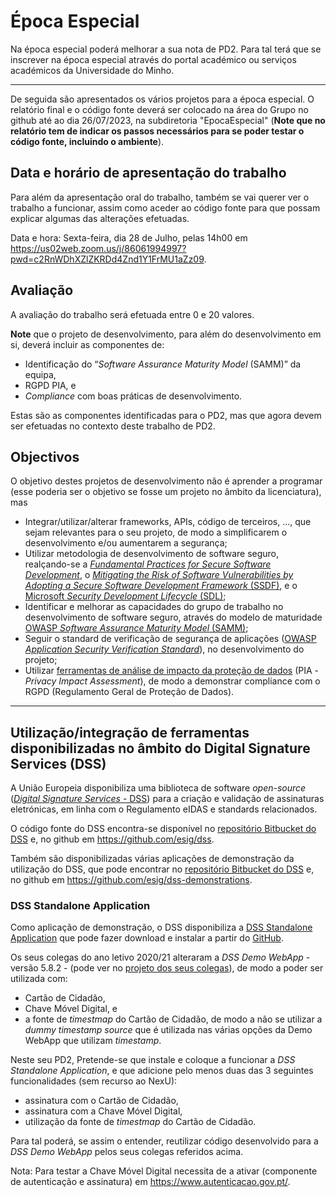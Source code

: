 # Época Especial

Na época especial poderá melhorar a sua nota de PD2. Para tal terá que se inscrever na época especial através do portal académico ou serviços académicos da Universidade do Minho.

---
De seguida são apresentados os vários projetos para a época especial. O relatório final e o código fonte deverá ser colocado na área do Grupo no github até ao dia 26/07/2023, na subdiretoria "EpocaEspecial" (**Note que no relatório tem de indicar os passos necessários para se poder testar o código fonte, incluindo o ambiente**).

## Data e horário de apresentação do trabalho

Para além da apresentação oral do trabalho, também se vai querer ver o trabalho a funcionar, assim como aceder ao código fonte para que possam explicar algumas das alterações efetuadas.

Data e hora: Sexta-feira, dia 28 de Julho, pelas 14h00 em <https://us02web.zoom.us/j/86061994997?pwd=c2RnWDhXZlZKRDd4Znd1Y1FrMU1aZz09>.

## Avaliação

A avaliação do trabalho será efetuada entre 0 e 20 valores.

**Note** que o projeto de desenvolvimento, para além do desenvolvimento em si, deverá incluir as componentes de:

+ Identificação do “_Software Assurance Maturity Model_ (SAMM)” da equipa,
+ RGPD PIA, e
+ _Compliance_ com boas práticas de desenvolvimento.

Estas são as componentes identificadas para o PD2, mas que agora devem ser efetuadas no contexto deste trabalho de PD2.

## Objectivos

O objetivo destes projetos de desenvolvimento não é aprender a programar (esse poderia ser o objetivo se fosse um projeto no âmbito da licenciatura), mas

+ Integrar/utilizar/alterar frameworks, APIs, código de terceiros, ..., que sejam relevantes para o seu projeto, de modo a simplificarem o desenvolvimento e/ou aumentarem a segurança;
+ Utilizar metodologia de desenvolvimento de software seguro, realçando-se a [_Fundamental Practices for Secure Software Development_](https://safecode.org/resource-secure-development-practices/fundamental-practices-secure-software-development-2/), o [_Mitigating the Risk of Software Vulnerabilities by Adopting a Secure Software Development Framework_ (SSDF)](https://csrc.nist.gov/publications/detail/sp/800-218/final), e o [Microsoft _Security Development Lifecycle_ (SDL)](https://www.microsoft.com/en-us/securityengineering/sdl);
+ Identificar e melhorar as capacidades do grupo de trabalho no desenvolvimento de software seguro, através do modelo de maturidade [OWASP _Software Assurance Maturity Model_ (SAMM)](https://owasp.org/www-project-samm/);
+ Seguir o standard de verificação de segurança de aplicações ([OWASP _Application Security Verification Standard_](https://github.com/OWASP/ASVS)), no desenvolvimento do projeto;
+ Utilizar [ferramentas de análise de impacto da proteção de dados](https://www.cnil.fr/en/privacy-impact-assessment-pia) (PIA - _Privacy Impact Assessment_), de modo a demonstrar compliance com o RGPD (Regulamento Geral de Proteção de Dados).

----

## Utilização/integração de ferramentas disponibilizadas no âmbito do Digital Signature Services (DSS)

A União Europeia disponibiliza uma biblioteca de software _open-source_ ([_Digital Signature Services_ - DSS](https://ec.europa.eu/digital-building-blocks/wikis/display/DIGITAL/Digital+Signature+Service+-++DSS)) para a criação e validação de assinaturas eletrónicas, em linha com o Regulamento eIDAS e standards relacionados.

O código fonte do DSS encontra-se disponível no [repositório Bitbucket do DSS](https://ec.europa.eu/digital-building-blocks/code/projects/ESIG/repos/dss/browse) e, no github em <https://github.com/esig/dss>.

Também são disponibilizadas várias aplicações de demonstração da utilização do DSS, que pode encontrar no [repositório Bitbucket do DSS](https://ec.europa.eu/digital-building-blocks/code/projects/ESIG/repos/dss-demos/browse) e, no github em <https://github.com/esig/dss-demonstrations>.

### DSS Standalone Application

Como aplicação de demonstração, o DSS disponibiliza a [DSS Standalone Application](https://ec.europa.eu/digital-building-blocks/DSS/webapp-demo/signature-standalone) que pode fazer download e instalar a partir do [GitHub](https://github.com/esig/dss-demonstrations).

Os seus colegas do ano letivo 2020/21 alteraram a _DSS Demo WebApp_ - versão 5.8.2 - (pode ver no [projeto dos seus colegas](https://github.com/uminho-miei-engseg-20-21/Grupo3/tree/main/AP2-PD)), de modo a poder ser utilizada com:

+ Cartão de Cidadão,
+ Chave Móvel Digital, e
+ a fonte de _timestmap_ do Cartão de Cidadão, de modo a não se utilizar a _dummy timestamp source_ que é utilizada nas várias opções da Demo WebApp que utilizam _timestamp_.

Neste seu PD2, Pretende-se que instale e coloque a funcionar a _DSS Standalone Application_, e que  adicione pelo menos duas das 3 seguintes funcionalidades (sem recurso ao NexU):

+ assinatura com o Cartão de Cidadão,
+ assinatura com a Chave Móvel Digital,
+ utilização da fonte de _timestmap_ do Cartão de Cidadão.

Para tal poderá, se assim o entender, reutilizar código desenvolvido para a _DSS Demo WebApp_ pelos seus colegas referidos acima.

Nota: Para testar a Chave Móvel Digital necessita de a ativar (componente de autenticação e assinatura) em <https://www.autenticacao.gov.pt/>.
